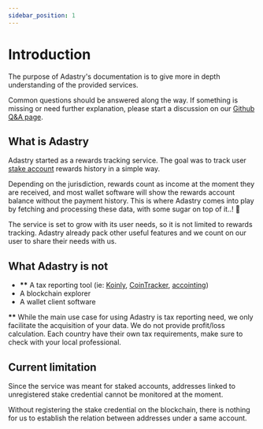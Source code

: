 ```yaml
---
sidebar_position: 1
---
```


# Introduction

The purpose of Adastry's documentation is to give more in depth understanding of the provided services.

Common questions should be answered along the way. If something is missing or need further explanation,
please start a discussion on our
[Github Q&A page](https://github.com/PaskLab/adastry-ui/discussions/categories/q-a).

## What is Adastry

Adastry started as a rewards tracking service.
The goal was to track user [stake account](/learn/docs/definitions#account) rewards history in a simple way.

Depending on the jurisdiction, rewards count as income at the moment they are received, and most wallet
software will show the rewards account balance without the payment history. This is where Adastry comes
into play by fetching and processing these data, with some sugar on top of it..! 🍰

The service is set to grow with its user needs, so it is not limited to rewards tracking. Adastry already
pack other useful features and we count on our user to share their needs with us.

## What Adastry is not

- __**__ A tax reporting tool (ie: [Koinly](https://koinly.io/), [CoinTracker](https://www.cointracker.io/),
[accointing](https://www.accointing.com/))
- A blockchain explorer
- A wallet client software

__**__ While the main use case for using Adastry is tax reporting need, we only facilitate the acquisition
of your data. We do not provide profit/loss calculation. Each country have their own tax requirements,
make sure to check with your local professional.

## Current limitation

Since the service was meant for staked accounts, addresses linked to unregistered stake credential cannot
be monitored at the moment.

Without registering the stake credential on the blockchain, there is nothing for us to establish the relation
between addresses under a same account.


